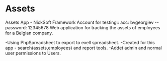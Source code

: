 # Assets
Assets App - NickSoft Framework 
Account for testing:: acc: bvgeorgiev -- password: 12345678
Web application for tracking the assets of employees for a Belgian company.

-Using PhpSpreadsheet to export to exell spreadsheet.
-Created for this app - search(assets,employees) and report tools.
-Addet admin and normal user permissions to Users.
